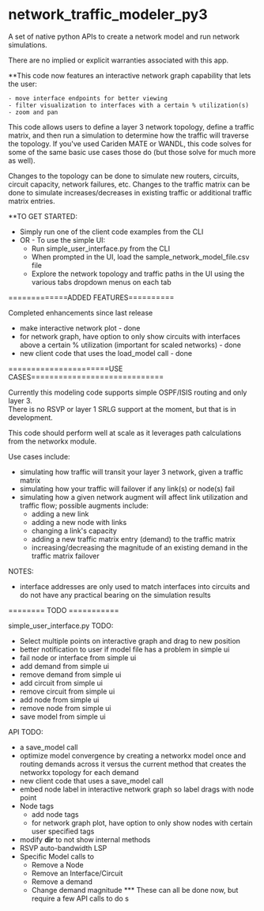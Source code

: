 # network_traffic_modeler_py3

A set of native python APIs to create a network model and run
network simulations.       

There are no implied or explicit warranties associated with this app.

**This code now features an interactive network graph capability that lets the
user:

    - move interface endpoints for better viewing
    - filter visualization to interfaces with a certain % utilization(s)
    - zoom and pan 

This code allows users to define a layer 3 network topology, define a traffic
matrix, and then run a simulation to determine how the traffic will traverse
the topology.  If you've used Cariden MATE or WANDL, this code solves for
some of the same basic use cases those do (but those solve for much
more as well).

Changes to the topology can be done to simulate new routers, circuits,
circuit capacity, network failures, etc.
Changes to the traffic matrix can be done to simulate increases/decreases
in existing traffic or additional traffic matrix entries.

**TO GET STARTED:
- Simply run one of the client code examples from the CLI
- OR - To use the simple UI:
    - Run simple_user_interface.py from the CLI
    - When prompted in the UI, load the sample_network_model_file.csv file
    - Explore the network topology and traffic paths in the UI using the various tabs 
      dropdown menus on each tab

=============ADDED FEATURES==========

Completed enhancements since last release
- make interactive network plot - done
- for network graph, have option to only show circuits with interfaces above a 
  certain % utilization (important for scaled networks) - done
- new client code that uses the load_model call - done

======================USE CASES=============================

Currently this modeling code supports simple OSPF/ISIS routing and only layer 3.  
There is no RSVP or layer 1 SRLG support at the moment, but that is in development.

This code should perform well at scale as it leverages path calculations 
from the networkx module.

Use cases include:
  - simulating how traffic will transit your layer 3 network, given a
  traffic matrix
  - simulating how your traffic will failover if any link(s) or node(s) fail
  - simulating how a given network augment will affect link utilization
  and traffic flow; possible augments include: 
    - adding a new link
    - adding a new node with links
    - changing a link's capacity
    - adding a new traffic matrix entry (demand) to the traffic matrix
    - increasing/decreasing the magnitude of an existing demand in the 
      traffic matrix failover       

NOTES:
- interface addresses are only used to match interfaces into circuits and do
  not have any practical bearing on the simulation results

======== TODO ===========

simple_user_interface.py TODO:
- Select multiple points on interactive graph and drag to new position
- better notification to user if model file has a problem in simple ui
- fail node or interface from simple ui
- add demand from simple ui
- remove demand from simple ui
- add circuit from simple ui
- remove circuit from simple ui
- add node from simple ui
- remove node from simple ui
- save model from simple ui

API TODO:
- a save_model call
- optimize model convergence by creating a networkx model once and routing
  demands across it versus the current method that creates the networkx topology
  for each demand
- new client code that uses a save_model call
- embed node label in interactive network graph so label drags with node point
- Node tags
    - add node tags
    - for network graph plot, have option to only show nodes with 
      certain user specified tags
- modify __dir__ to not show internal methods
- RSVP auto-bandwidth LSP
- Specific Model calls to
    - Remove a Node
    - Remove an Interface/Circuit
    - Remove a demand
    - Change demand magnitude
    *** These can all be done now, but require a few API calls to do s



